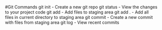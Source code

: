 #Git Commands
git init - Create a new git repo
git status - View the changes to your project code
git add - Add files to staging area
git add . - Add all files in current directory to staging area 
git commit - Create a new commit with files from staging area
git log - View recent commits 